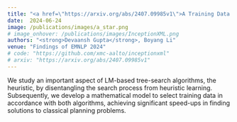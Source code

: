 ```yaml
---
title: "<a href=\"https://arxiv.org/abs/2407.09985v1\">A Training Data Recipe to Accelerate A* Search with Language Models</a>"
date:  2024-06-24
image: /publications/images/a_star.png
# image_onhover: /publications/images/InceptionXML.png
authors: "<strong>Devaansh Gupta</strong>, Boyang Li"
venue: "Findings of EMNLP 2024"
# code: "https://github.com/xmc-aalto/inceptionxml"
# arxiv: "https://arxiv.org/abs/2407.09985v1"
---
```

We study an important aspect of LM-based tree-search algorithms, the heuristic, by disentangling the search process from heuristic learning. Subsequently, we develop a mathematical model to select training data in accordance with both algorithms, achieving significant speed-ups in finding solutions to classical planning problems.